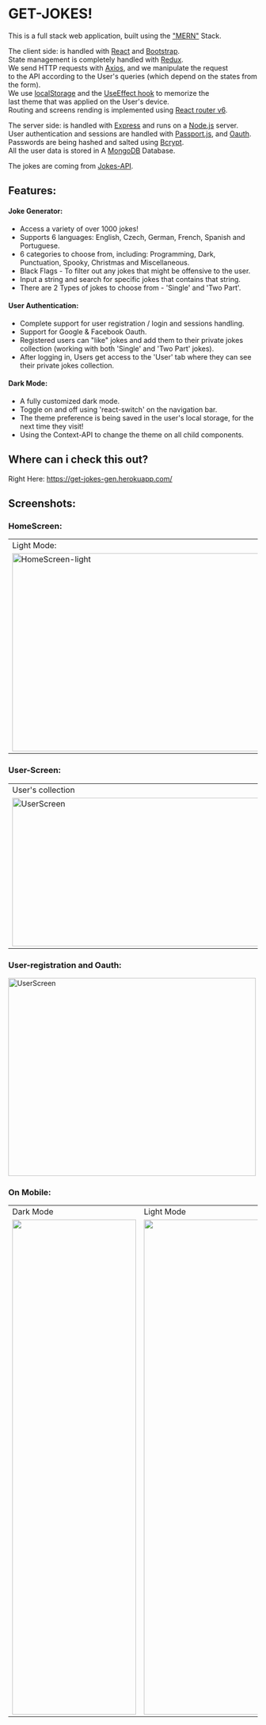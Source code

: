 # GET-JOKES!
This is a full stack web application, built using the <a href="https://www.geeksforgeeks.org/mern-stack/" className="about-links">"MERN"</a> Stack.

The client side: is handled with <a href="https://reactjs.org/">React</a> and <a href="https://getbootstrap.com/">Bootstrap</a>.  
State management is completely handled with <a href="https://redux.js.org/">Redux</a>.  
We send HTTP requests with <a href="https://www.npmjs.com/package/axios">Axios</a>,
and we manipulate the request <br />to the API according to the User's queries (which depend on the states from the form).<br />
We use <a href="https://www.w3schools.com/jsref/prop_win_localstorage.asp">localStorage</a> and the <a href="https://reactjs.org/docs/hooks-effect.html">UseEffect hook</a> to memorize the<br />last theme that was applied on the User's device.  
Routing and screens rending is implemented using <a href="https://reactrouter.com/" className="about-links">React router v6</a>.</p>

The server side: is handled with <a href="https://expressjs.com/">Express</a> and runs on a <a href="https://nodejs.org/">Node.js</a> server.  
User authentication and sessions are handled with <a href="https://www.passportjs.org/">Passport.js</a>, and <a href="https://www.passportjs.org/packages/passport-google-oauth20/">Oauth</a>.  
Passwords are being hashed and salted using <a href="https://www.npmjs.com/package/bcrypt">Bcrypt</a>.  
All the user data is stored in A <a href="https://mongodb.com">MongoDB</a> Database.


The jokes are coming from <a href="https://sv443.net/jokeapi/v2/">Jokes-API</a>.

## Features:  
#### Joke Generator:
* Access a variety of over 1000 jokes!
* Supports 6 languages: English, Czech, German, French, Spanish and Portuguese.
* 6 categories to choose from, including: Programming, Dark, Punctuation, Spooky, Christmas and Miscellaneous.
* Black Flags - To filter out any jokes that might be offensive to the user.
* Input a string and search for specific jokes that contains that string.
* There are 2 Types of jokes to choose from - 'Single' and 'Two Part'.  

#### User Authentication:
* Complete support for user registration / login and sessions handling.
* Support for Google & Facebook Oauth.
* Registered users can "like" jokes and add them to their private jokes collection (working with both 'Single' and 'Two Part' jokes).
* After logging in, Users get access to the 'User' tab where they can see their private jokes collection. 

#### Dark Mode:
* A fully customized dark mode.
* Toggle on and off using 'react-switch' on the navigation bar.
* The theme preference is being saved in the user's local storage, for the next time they visit!
* Using the Context-API to change the theme on all child components. 

## Where can i check this out?
Right Here:  https://get-jokes-gen.herokuapp.com/
<br />

## Screenshots:
### HomeScreen:  
<p align="center">
<table>
<tr>
<td>Light Mode:</td>
<td>Dark Mode:</td>
</tr>
<tr> 
<td><img src="https://user-images.githubusercontent.com/97472180/180994846-79087300-248a-4439-8160-4f6668497bc4.png" height="400" width="500" alt="HomeScreen-light"/></td>
<td><img src="https://user-images.githubusercontent.com/97472180/180999321-32bacbb0-648e-4fe4-ae08-712b13398d3d.png" height="400" width="500" alt="HomeScreen-dark" alt="API-Response"/>  </td>
</tr>
</table>
</p>  

### User-Screen:  
<p align="center">
<table>
<tr>
<td>User's collection</td>
<td>Empty Collection</td>
</tr>
<tr>
<td><img src="https://user-images.githubusercontent.com/97472180/180996023-0c54c320-86e9-4a9d-982f-ed4f5dba0bd9.png" height="300" width="500" alt="UserScreen">  </td>
<td><img src="https://user-images.githubusercontent.com/97472180/180995460-a6cceca5-7914-42fe-8d00-aa143e442343.png" height="200" width="500" alt="EmptyUserScreen" >  </td>
</tr>
</table>
</p>

### User-registration and Oauth:  
<img src="https://user-images.githubusercontent.com/97472180/180996431-f5c8e724-6d30-43fe-a139-42b518f45913.png" height="400" width="500" alt="UserScreen">

### On Mobile:  
<p align="center">
<table>
  <tr>
    <td>Dark Mode</td>
     <td>Light Mode</td>
     <td>User Screen</td>
  </tr>
  <tr>
    <td><img src="https://user-images.githubusercontent.com/97472180/180998224-50ec335c-758e-4ea4-b257-5f738ae4c2a4.jpg" width=250 height=1000></td>
    <td><img src="https://user-images.githubusercontent.com/97472180/180997682-a391fe5e-e7f8-4336-a331-b7666835f265.jpg" width=250 height=1000></td>
    <td><img src="https://user-images.githubusercontent.com/97472180/180997674-1b09dcbd-aaeb-47ca-8d7d-8c3d3ba97077.jpg" width=250 height=1000></td>
  </tr>
 </table>
</p>



